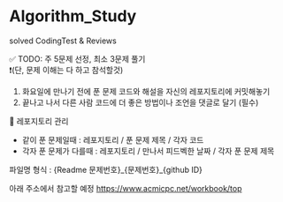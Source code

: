 # Algorithm_Study
solved CodingTest &amp; Reviews

✅ TODO: 주 5문제 선정, 최소 3문제 풀기 <br>
❗️(단, 문제 이해는 다 하고 참석할것)


1. 화요일에 만나기 전에 푼 문제 코드와 해설을 자신의 레포지토리에 커밋해놓기
2. 끝나고 나서 다른 사람 코드에 더 좋은 방법이나 조언을 댓글로 달기 (필수)


📘 레포지토리 관리
- 같이 푼 문제일때 : 레포지토리 / 푼 문제 제목 / 각자 코드 
- 각자 푼 문제가 다를때 :  레포지토리 / 만나서 피드벡한 날짜 / 각자 푼 문제 제목

파일명 형식 : {Readme 문제번호}\_{문제번호}\_{github ID}

아래 주소에서 참고할 예정
https://www.acmicpc.net/workbook/top